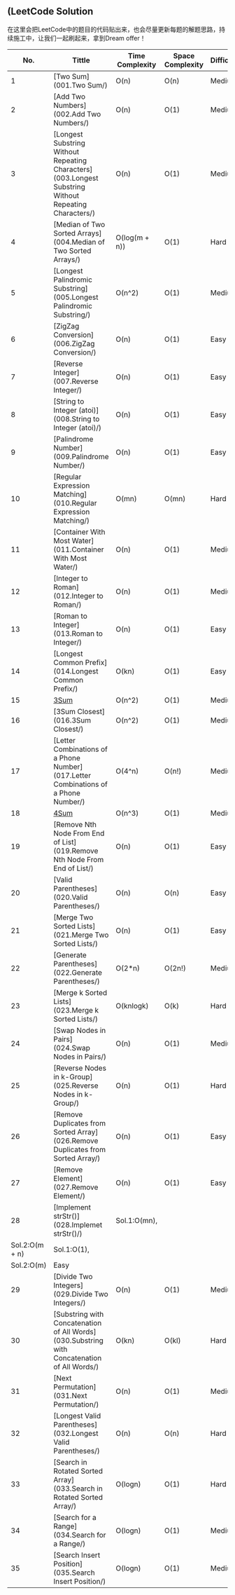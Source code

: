 (LeetCode Solution
---
在这里会把LeetCode中的题目的代码贴出来，也会尽量更新每题的解题思路，持续施工中，让我们一起刷起来，拿到Dream offer！

| **No.** | **Tittle** | **Time Complexity** | **Space Complexity** | **Difficulty** |
|---------|-------------|---------------------|----------------------|----------------|
|1|[Two Sum](001.Two Sum/)|O(n)|O(n)|Medium|
|2|[Add Two Numbers](002.Add Two Numbers/)|O(n)|O(1)|Medium|
|3|[Longest Substring Without Repeating Characters](003.Longest Substring Without Repeating Characters/)|O(n)|O(1)|Medium|
|4|[Median of Two Sorted Arrays](004.Median of Two Sorted Arrays/)|O(log(m + n))|O(1)|Hard|
|5|[Longest Palindromic Substring](005.Longest Palindromic Substring/)|O(n^2)|O(1)|Medium|
|6|[ZigZag Conversion](006.ZigZag Conversion/)|O(n)|O(1)|Easy|
|7|[Reverse Integer](007.Reverse Integer/)|O(n)|O(1)|Easy|
|8|[String to Integer (atoi)](008.String to Integer (atoi)/)|O(n)|O(1)|Easy|
|9|[Palindrome Number](009.Palindrome Number/)|O(n)|O(1)|Easy|
|10|[Regular Expression Matching](010.Regular Expression Matching/)|O(mn)|O(mn)|Hard|
|11|[Container With Most Water](011.Container With Most Water/)|O(n)|O(1)|Medium|
|12|[Integer to Roman](012.Integer to Roman/)|O(n)|O(1)|Medium|
|13|[Roman to Integer](013.Roman to Integer/)|O(n)|O(1)|Easy|
|14|[Longest Common Prefix](014.Longest Common Prefix/)|O(kn)|O(1)|Easy|
|15|[3Sum](015.3Sum/)|O(n^2)|O(1)|Medium|
|16|[3Sum Closest](016.3Sum Closest/)|O(n^2)|O(1)|Medium|
|17|[Letter Combinations of a Phone Number](017.Letter Combinations of a Phone Number/)|O(4^n)|O(n!)|Medium|
|18|[4Sum](018.4Sum/)|O(n^3)|O(1)|Medium|
|19|[Remove Nth Node From End of List](019.Remove Nth Node From End of List/)|O(n)|O(1)|Easy|
|20|[Valid Parentheses](020.Valid Parentheses/)|O(n)|O(n)|Easy|
|21|[Merge Two Sorted Lists](021.Merge Two Sorted Lists/)|O(n)|O(1)|Easy|
|22|[Generate Parentheses](022.Generate Parentheses/)|O(2*n)|O(2n!)|Medium|
|23|[Merge k Sorted Lists](023.Merge k Sorted Lists/)|O(knlogk)|O(k)|Hard|
|24|[Swap Nodes in Pairs](024.Swap Nodes in Pairs/)|O(n)|O(1)|Medium|
|25|[Reverse Nodes in k-Group](025.Reverse Nodes in k-Group/)|O(n)|O(1)|Hard|
|26|[Remove Duplicates from Sorted Array](026.Remove Duplicates from Sorted Array/)|O(n)|O(1)|Easy|
|27|[Remove Element](027.Remove Element/)|O(n)|O(1)|Easy|
|28|[Implement strStr()](028.Implemet strStr()/)|Sol.1:O(mn),  
Sol.2:O(m + n)|Sol.1:O(1),  
Sol.2:O(m)|Easy|
|29|[Divide Two Integers](029.Divide Two Integers/)|O(n)|O(1)|Medium|
|30|[Substring with Concatenation of All Words](030.Substring with Concatenation of All Words/)|O(kn)|O(kl)|Hard|
|31|[Next Permutation](031.Next Permutation/)|O(n)|O(1)|Medium|
|32|[Longest Valid Parentheses](032.Longest Valid Parentheses/)|O(n)|O(n)|Hard|
|33|[Search in Rotated Sorted Array](033.Search in Rotated Sorted Array/)|O(logn)|O(1)|Hard|
|34|[Search for a Range](034.Search for a Range/)|O(logn)|O(1)|Medium|
|35|[Search Insert Position](035.Search Insert Position/)|O(logn)|O(1)|Medium|